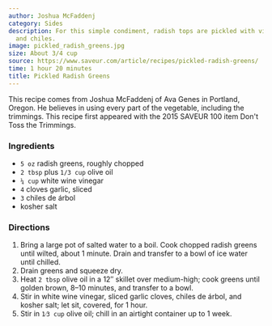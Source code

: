```yaml
---
author: Joshua McFaddenj
category: Sides
description: For this simple condiment, radish tops are pickled with vinegar, garlic,
  and chiles.
image: pickled_radish_greens.jpg
size: About 3/4 cup
source: https://www.saveur.com/article/recipes/pickled-radish-greens/
time: 1 hour 20 minutes
title: Pickled Radish Greens
---
```

This recipe comes from Joshua McFaddenj of Ava Genes in Portland, Oregon. He believes in using every part of the vegetable, including the trimmings. This recipe first appeared with the 2015 SAVEUR 100 item Don't Toss the Trimmings.

### Ingredients

* `5 oz` radish greens, roughly chopped
* `2 tbsp` plus `1/3 cup` olive oil
* `¼ cup` white wine vinegar
* `4` cloves garlic, sliced
* `3` chiles de árbol
* kosher salt

### Directions

1. Bring a large pot of salted water to a boil. Cook chopped radish greens until wilted, about 1 minute. Drain and transfer to a bowl of ice water until chilled. 
2. Drain greens and squeeze dry. 
3. Heat `2 tbsp` olive oil in a 12″ skillet over medium-high; cook greens until golden brown, 8–10 minutes, and transfer to a bowl. 
4. Stir in white wine vinegar, sliced garlic cloves, chiles de árbol, and kosher salt; let sit, covered, for 1 hour. 
5. Stir in `1⁄3 cup` olive oil; chill in an airtight container up to 1 week.